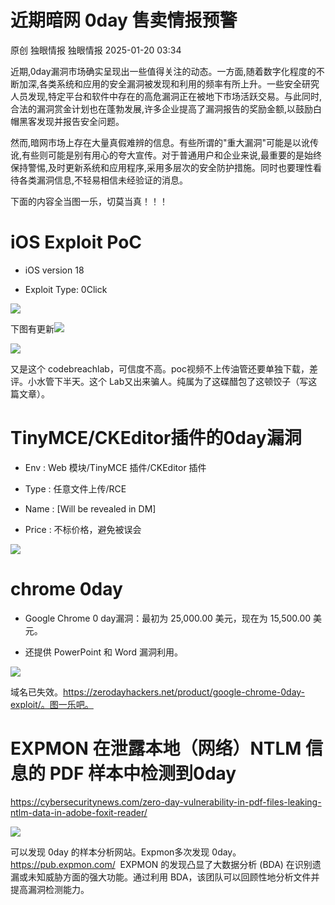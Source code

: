 #  近期暗网 0day 售卖情报预警   
原创 独眼情报  独眼情报   2025-01-20 03:34  
  
近期,0day漏洞市场确实呈现出一些值得关注的动态。一方面,随着数字化程度的不断加深,各类系统和应用的安全漏洞被发现和利用的频率有所上升。一些安全研究人员发现,特定平台和软件中存在的高危漏洞正在被地下市场活跃交易。与此同时,合法的漏洞赏金计划也在蓬勃发展,许多企业提高了漏洞报告的奖励金额,以鼓励白帽黑客发现并报告安全问题。  
  
然而,暗网市场上存在大量真假难辨的信息。有些所谓的"重大漏洞"可能是以讹传讹,有些则可能是别有用心的夸大宣传。对于普通用户和企业来说,最重要的是始终保持警惕,及时更新系统和应用程序,采用多层次的安全防护措施。同时也要理性看待各类漏洞信息,不轻易相信未经验证的消息。  
  
  
下面的内容全当图一乐，切莫当真！！！  
# iOS Exploit PoC  
- iOS version 18  
  
- Exploit Type: 0Click  
  
![](https://mmbiz.qpic.cn/sz_mmbiz_png/KgxDGkACWnQFD9iaST91pGXiaLUUKUg6dUvYJ5oDercAB5a3BfXsSATfryYrbrroF2dtBBvc8tEEMF48DvAL3uVg/640?wx_fmt=png&from=appmsg "")  
  
  
下图有更新![](https://mmbiz.qpic.cn/sz_mmbiz_png/KgxDGkACWnQQ7WX8s6qaian6g00RYuUlrRBlicQe8h0PLywryqNkBe6tNuWX8woCWUoUKleyVtWN2BD28elok9CA/640?wx_fmt=png&from=appmsg "")  
  
  
![](https://mmbiz.qpic.cn/sz_mmbiz_jpg/KgxDGkACWnQFD9iaST91pGXiaLUUKUg6dUenZ3tTYGMuhHEsvEICgYIC72A4GrJKpKhHzxcqbrWAbwAfv0deAY5Q/640?wx_fmt=jpeg&from=appmsg "")  
  
又是这个 codebreachlab，可信度不高。poc视频不上传油管还要单独下载，差评。小水管下半天。这个 Lab又出来骗人。纯属为了这碟醋包了这顿饺子（写这篇文章）。  
# TinyMCE/CKEditor插件的0day漏洞  
- Env : Web 模块/TinyMCE 插件/CKEditor 插件  
  
- Type : 任意文件上传/RCE  
  
- Name : [Will be revealed in DM]  
  
- Price : 不标价格，避免被误会  
  
![](https://mmbiz.qpic.cn/sz_mmbiz_png/KgxDGkACWnQFD9iaST91pGXiaLUUKUg6dUINGZiaEP2ibH3QIibib9Y1Zcicd6yB5zbw7Q6wKJaS3wPPrvYibX1zF1yZtA/640?wx_fmt=png&from=appmsg "")  
# chrome 0day  
- Google Chrome 0 day漏洞：最初为 25,000.00 美元，现在为 15,500.00 美元。  
  
- 还提供 PowerPoint 和 Word 漏洞利用。  
  
![](https://mmbiz.qpic.cn/sz_mmbiz_png/KgxDGkACWnQFD9iaST91pGXiaLUUKUg6dUhbF97UVAY4uACRjWG1zDujibcWO9zxGEeT9ZbicWrxpDgJfORuLCqQ9g/640?wx_fmt=png&from=appmsg "")  
  
域名已失效。https://zerodayhackers.net/product/google-chrome-0day-exploit/。图一乐吧。  
# EXPMON 在泄露本地（网络）NTLM 信息的 PDF 样本中检测到0day  
  
https://cybersecuritynews.com/zero-day-vulnerability-in-pdf-files-leaking-ntlm-data-in-adobe-foxit-reader/  
  
![](https://mmbiz.qpic.cn/sz_mmbiz_png/KgxDGkACWnQFD9iaST91pGXiaLUUKUg6dUdD1b0osxVtEhRmWIicqIJ2ib0Oe6myL6vTaPBpIjJOjkrPT9dKTN3BlA/640?wx_fmt=png&from=appmsg "")  
  
可以发现 0day 的样本分析网站。Expmon多次发现 0day。https://pub.expmon.com/  EXPMON 的发现凸显了大数据分析 (BDA) 在识别遗漏或未知威胁方面的强大功能。通过利用 BDA，该团队可以回顾性地分析文件并提高漏洞检测能力。  
  
  
